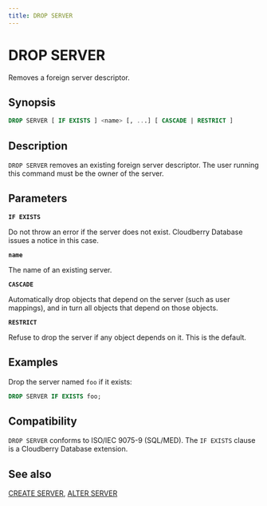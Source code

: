 ```yaml
---
title: DROP SERVER
---
```


# DROP SERVER

Removes a foreign server descriptor.

## Synopsis

```sql
DROP SERVER [ IF EXISTS ] <name> [, ...] [ CASCADE | RESTRICT ]
```

## Description

`DROP SERVER` removes an existing foreign server descriptor. The user running this command must be the owner of the server.

## Parameters

**`IF EXISTS`**

Do not throw an error if the server does not exist. Cloudberry Database issues a notice in this case.

**`name`**

The name of an existing server.

**`CASCADE`**

Automatically drop objects that depend on the server (such as user mappings), and in turn all objects that depend on those objects.

**`RESTRICT`**

Refuse to drop the server if any object depends on it. This is the default.

## Examples

Drop the server named `foo` if it exists:

```sql
DROP SERVER IF EXISTS foo;
```

## Compatibility

`DROP SERVER` conforms to ISO/IEC 9075-9 (SQL/MED). The `IF EXISTS` clause is a Cloudberry Database extension.

## See also

[CREATE SERVER](/i18n/zh/docusaurus-plugin-content-docs/current/sql-stmts/sql-stmt-create-server.md), [ALTER SERVER](/i18n/zh/docusaurus-plugin-content-docs/current/sql-stmts/sql-stmt-alter-server.md)
